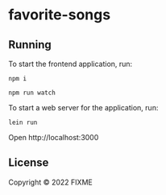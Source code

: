 # favorite-songs

## Running

To start the frontend application, run:

```
npm i

npm run watch
```

To start a web server for the application, run:

    lein run

Open http://localhost:3000

## License

Copyright © 2022 FIXME
